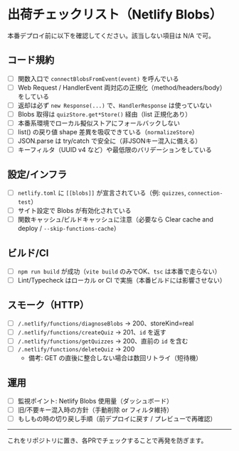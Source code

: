 # 出荷チェックリスト（Netlify Blobs）

本番デプロイ前に以下を確認してください。該当しない項目は N/A で可。

## コード規約
- [ ] 関数入口で `connectBlobsFromEvent(event)` を呼んでいる
- [ ] Web Request / HandlerEvent 両対応の正規化（method/headers/body）をしている
- [ ] 返却は必ず `new Response(...)` で、`HandlerResponse` は使っていない
- [ ] Blobs 取得は `quizStore.get*Store()` 経由（list 正規化あり）
- [ ] 本番系環境でローカル擬似ストアにフォールバックしない
- [ ] list() の戻り値 shape 差異を吸収できている（`normalizeStore`）
- [ ] JSON.parse は try/catch で安全に（非JSONキー混入に備える）
- [ ] キーフィルタ（UUID v4 など）や最低限のバリデーションをしている

## 設定/インフラ
- [ ] `netlify.toml` に `[[blobs]]` が宣言されている（例: `quizzes`, `connection-test`）
- [ ] サイト設定で Blobs が有効化されている
- [ ] 関数キャッシュ/ビルドキャッシュに注意（必要なら Clear cache and deploy / `--skip-functions-cache`）

## ビルド/CI
- [ ] `npm run build` が成功（`vite build` のみでOK、`tsc` は本番で走らない）
- [ ] Lint/Typecheck はローカル or CI で実施（本番ビルドには影響させない）

## スモーク（HTTP）
- [ ] `/.netlify/functions/diagnoseBlobs` → 200、storeKind=real
- [ ] `/.netlify/functions/createQuiz` → 201、`id` を返す
- [ ] `/.netlify/functions/getQuizzes` → 200、直前の `id` を含む
- [ ] `/.netlify/functions/deleteQuiz` → 200
  - 備考: GET の直後に整合しない場合は数回リトライ（短待機）

## 運用
- [ ] 監視ポイント: Netlify Blobs 使用量（ダッシュボード）
- [ ] 旧/不要キー混入時の方針（手動削除 or フィルタ維持）
- [ ] もしもの時の切り戻し手順（前デプロイに戻す / プレビューで再確認）

---
これをリポジトリに置き、各PRでチェックすることで再発を防ぎます。

